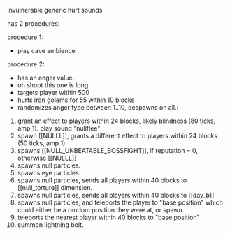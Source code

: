 invulnerable
generic hurt sounds


has 2 procedures:


procedure 1:
- play cave ambience

procedure 2:
- has an anger value.
- oh shoot this one is long.
- targets player within 500
- hurts iron golems for 55 within 10 blocks
- randomizes anger type between 1..10, despawns on all.:
1. grant an effect to players within 24 blocks, likely blindness (80 ticks, amp 1). play sound "nullflee"
2. spawn [[NULLL]], grants a different effect to players within 24 blocks (50 ticks, amp 1)
3. spawns [[NULL_UNBEATABLE_BOSSFIGHT]], if reputation = 0, otherwise [[NULLL]]
4. spawns null particles.
5. spawns eye particles.
6. spawns null particles, sends all players within 40 blocks to [[null_torture]] dimension.
7. spawns null particles, sends all players within 40 blocks to [[day_b]]
8. spawns null particles, and teleports the player to "base position" which could either be a random position they were at, or spawn.
9. teleports the nearest player within 40 blocks to "base position"
10. summon lightning bolt.